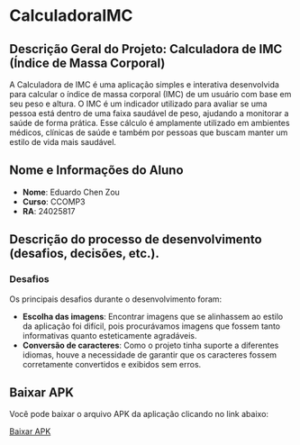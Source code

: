 ﻿# CalculadoraIMC
 
## Descrição Geral do Projeto: Calculadora de IMC (Índice de Massa Corporal)

A Calculadora de IMC é uma aplicação simples e interativa desenvolvida para calcular o índice de massa corporal (IMC) de um usuário com base em seu peso e altura. O IMC é um indicador utilizado para avaliar se uma pessoa está dentro de uma faixa saudável de peso, ajudando a monitorar a saúde de forma prática. Esse cálculo é amplamente utilizado em ambientes médicos, clínicas de saúde e também por pessoas que buscam manter um estilo de vida mais saudável.

## Nome e Informações do Aluno
- **Nome**: Eduardo Chen Zou
- **Curso**: CCOMP3
- **RA**: 24025817

## Descrição do processo de desenvolvimento (desafios, decisões, etc.). 

### Desafios
Os principais desafios durante o desenvolvimento foram:
- **Escolha das imagens**: Encontrar imagens que se alinhassem ao estilo da aplicação foi difícil, pois procurávamos imagens que fossem tanto informativas quanto esteticamente agradáveis.
- **Conversão de caracteres**: Como o projeto tinha suporte a diferentes idiomas, houve a necessidade de garantir que os caracteres fossem corretamente convertidos e exibidos sem erros.

## Baixar APK

Você pode baixar o arquivo APK da aplicação clicando no link abaixo:

[Baixar APK](https://github.com/LiuYueLYHX/CalculadoraIMC/releases/download/v1.0/app-debug.apk)
